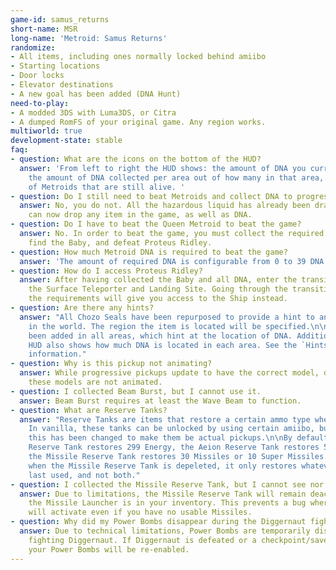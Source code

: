 ```yaml
---
game-id: samus_returns
short-name: MSR
long-name: 'Metroid: Samus Returns'
randomize:
- All items, including ones normally locked behind amiibo
- Starting locations
- Door locks
- Elevator destinations
- A new goal has been added (DNA Hunt)
need-to-play:
- A modded 3DS with Luma3DS, or Citra
- A dumped RomFS of your original game. Any region works.
multiworld: true
development-state: stable
faq:
- question: What are the icons on the bottom of the HUD?
  answer: 'From left to right the HUD shows: the amount of DNA you currently have,
    the amount of DNA collected per area out of how many in that area, and the amount
    of Metroids that are still alive. '
- question: Do I still need to beat Metroids and collect DNA to progress areas?
  answer: No, you do not. All the hazardous liquid has already been drained. Metroids
    can now drop any item in the game, as well as DNA.
- question: Do I have to beat the Queen Metroid to beat the game?
  answer: No. In order to beat the game, you must collect the required Metroid DNA,
    find the Baby, and defeat Proteus Ridley.
- question: How much Metroid DNA is required to beat the game?
  answer: 'The amount of required DNA is configurable from 0 to 39 DNA. '
- question: How do I access Proteus Ridley?
  answer: After having collected the Baby and all DNA, enter the transition between
    the Surface Teleporter and Landing Site. Going through the transition without
    the requirements will give you access to the Ship instead.
- question: Are there any hints?
  answer: "All Chozo Seals have been repurposed to provide a hint to an item somewhere
    in the world. The region the item is located will be specified.\n\nNew seals have
    been added in all areas, which hint at the location of DNA. Additionally, the
    HUD also shows how much DNA is located in each area. See the `Hints` tab for more
    information."
- question: Why is this pickup not animating?
  answer: While progressive pickups update to have the correct model, due to limitations
    these models are not animated.
- question: I collected Beam Burst, but I cannot use it.
  answer: Beam Burst requires at least the Wave Beam to function.
- question: What are Reserve Tanks?
  answer: "Reserve Tanks are items that restore a certain ammo type when depleted.
    In vanilla, these tanks can be unlocked by using certain amiibo, but in the randomizer,
    this has been changed to make them be actual pickups.\n\nBy default, the Energy
    Reserve Tank restores 299 Energy, the Aeion Reserve Tank restores 500 Aeion, and
    the Missile Reserve Tank restores 30 Missiles or 10 Super Missiles. Note that
    when the Missile Reserve Tank is depeleted, it only restores whatever ammo was
    last used, and not both."
- question: I collected the Missile Reserve Tank, but I cannot see nor use it.
  answer: Due to limitations, the Missile Reserve Tank will remain deactivated until
    the Missile Launcher is in your inventory. This prevents a bug where the reserve
    will activate even if you have no usable Missiles.
- question: Why did my Power Bombs disappear during the Diggernaut fight?
  answer: Due to technical limitations, Power Bombs are temporarily disabled while
    fighting Diggernaut. If Diggernaut is defeated or a checkpoint/save is reloaded,
    your Power Bombs will be re-enabled.
---
```

